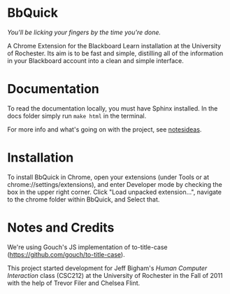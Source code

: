 BbQuick
=======

*You'll be licking your fingers by the time you're done.*

A Chrome Extension for the Blackboard Learn installation
at the University of Rochester. Its aim is to be fast and simple, distilling
all of the information in your Blackboard account into a clean and simple
interface.


Documentation
=============

To read the documentation locally, you must have Sphinx installed. In the docs
folder simply run `make html` in the terminal.

For more info and what's going on with the project, see [notesideas](https://github.com/ianawilson/BbQuick/blob/master/notesideas.md).


Installation
============

To install BbQuick in Chrome, open your extensions (under Tools or at
chrome://settings/extensions), and enter Developer mode by checking the box
in the upper right corner. Click "Load unpacked extension...", navigate to
the chrome folder within BbQuick, and Select that.


Notes and Credits
=================

We're using Gouch's JS implementation of to-title-case (https://github.com/gouch/to-title-case).

This project started development for Jeff Bigham's *Human Computer Interaction*
class (CSC212) at the University of Rochester in the Fall of 2011 with the help
of Trevor Filer and Chelsea Flint.